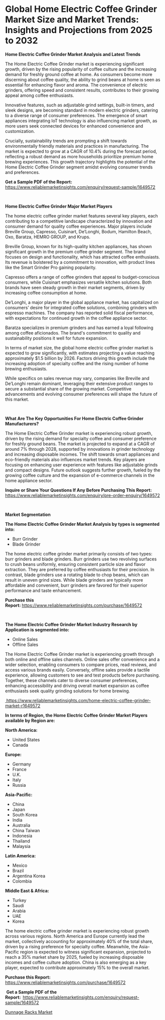 <p><h1>Global Home Electric Coffee Grinder Market Size and Market Trends: Insights and Projections from 2025 to 2032</h1></p><p><strong>Home Electric Coffee Grinder Market Analysis and Latest Trends</strong></p>
<p><p>The Home Electric Coffee Grinder market is experiencing significant growth, driven by the rising popularity of coffee culture and the increasing demand for freshly ground coffee at home. As consumers become more discerning about coffee quality, the ability to grind beans at home is seen as essential for enhancing flavor and aroma. The convenience of electric grinders, offering speed and consistent results, contributes to their growing appeal among coffee enthusiasts.</p><p>Innovative features, such as adjustable grind settings, built-in timers, and sleek designs, are becoming standard in modern electric grinders, catering to a diverse range of consumer preferences. The emergence of smart appliances integrating IoT technology is also influencing market growth, as more users seek connected devices for enhanced convenience and customization.</p><p>Crucially, sustainability trends are prompting a shift towards environmentally friendly materials and practices in manufacturing. The market is expected to grow at a CAGR of 10.4% during the forecast period, reflecting a robust demand as more households prioritize premium home brewing experiences. This growth trajectory highlights the potential of the Home Electric Coffee Grinder segment amidst evolving consumer trends and preferences.</p></p>
<p><strong>Get a Sample PDF of the Report:&nbsp;</strong> <a href="https://www.reliablemarketinsights.com/enquiry/request-sample/1649572?utm_campaign=3258&utm_medium=2&utm_source=Github&utm_content=ia&utm_term=04042025&utm_id=home-electric-coffee-grinder">https://www.reliablemarketinsights.com/enquiry/request-sample/1649572</a></p>
<p>&nbsp;</p>
<p><strong>Home Electric Coffee Grinder Major Market Players</strong></p>
<p><p>The home electric coffee grinder market features several key players, each contributing to a competitive landscape characterized by innovation and consumer demand for quality coffee experiences. Major players include Breville Group, Capresso, Cuisinart, De’Longhi, Bodum, Hamilton Beach, Oxo, Baratza, HEMRO GROUP, and Krups.</p><p>Breville Group, known for its high-quality kitchen appliances, has shown significant growth in the premium coffee grinder segment. The brand focuses on design and functionality, which has attracted coffee enthusiasts. Its revenue is bolstered by a commitment to innovation, with product lines like the Smart Grinder Pro gaining popularity.</p><p>Capresso offers a range of coffee grinders that appeal to budget-conscious consumers, while Cuisinart emphasizes versatile kitchen solutions. Both brands have seen steady growth in their market segments, driven by increasing coffee consumption at home.</p><p>De’Longhi, a major player in the global appliance market, has capitalized on consumers’ desire for integrated coffee solutions, combining grinders with espresso machines. The company has reported solid fiscal performance, with expectations for continued growth in the coffee appliance sector.</p><p>Baratza specializes in premium grinders and has earned a loyal following among coffee aficionados. The brand's commitment to quality and sustainability positions it well for future expansion.</p><p>In terms of market size, the global home electric coffee grinder market is expected to grow significantly, with estimates projecting a value reaching approximately $1.5 billion by 2026. Factors driving this growth include the increasing adoption of specialty coffee and the rising number of home brewing enthusiasts.</p><p>While specifics on sales revenue may vary, companies like Breville and De’Longhi remain dominant, leveraging their extensive product ranges to secure a substantial share of the growing market. Competitive advancements and evolving consumer preferences will shape the future of this market.</p></p>
<p>&nbsp;</p>
<p><strong>What Are The Key Opportunities For Home Electric Coffee Grinder Manufacturers?</strong></p>
<p><p>The Home Electric Coffee Grinder market is experiencing robust growth, driven by the rising demand for specialty coffee and consumer preference for freshly ground beans. The market is projected to expand at a CAGR of around 7% through 2028, supported by innovations in grinder technology and increasing disposable incomes. The shift towards smart appliances and eco-friendly materials also influences market trends. Key players are focusing on enhancing user experience with features like adjustable grinds and compact designs. Future outlook suggests further growth, fueled by the growing coffee culture and the expansion of e-commerce channels in the home appliance sector.</p></p>
<p><strong>Inquire or Share Your Questions If Any Before Purchasing This Report:</strong> <a href="https://www.reliablemarketinsights.com/enquiry/pre-order-enquiry/1649572?utm_campaign=3258&utm_medium=2&utm_source=Github&utm_content=ia&utm_term=04042025&utm_id=home-electric-coffee-grinder">https://www.reliablemarketinsights.com/enquiry/pre-order-enquiry/1649572</a></p>
<p>&nbsp;</p>
<p><strong>Market Segmentation</strong></p>
<p><strong>The Home Electric Coffee Grinder Market Analysis by types is segmented into:</strong></p>
<p><ul><li>Burr Grinder</li><li>Blade Grinder</li></ul></p>
<p><p>The home electric coffee grinder market primarily consists of two types: burr grinders and blade grinders. Burr grinders use two revolving surfaces to crush beans uniformly, ensuring consistent particle size and flavor extraction. They are preferred by coffee enthusiasts for their precision. In contrast, blade grinders use a rotating blade to chop beans, which can result in uneven grind sizes. While blade grinders are typically more affordable and convenient, burr grinders are favored for their superior performance and taste enhancement.</p></p>
<p><strong>Purchase this Report:&nbsp;</strong><a href="https://www.reliablemarketinsights.com/purchase/1649572?utm_campaign=3258&utm_medium=2&utm_source=Github&utm_content=ia&utm_term=04042025&utm_id=home-electric-coffee-grinder">https://www.reliablemarketinsights.com/purchase/1649572</a></p>
<p>&nbsp;</p>
<p><strong>The Home Electric Coffee Grinder Market Industry Research by Application is segmented into:</strong></p>
<p><ul><li>Online Sales</li><li>Offline Sales</li></ul></p>
<p><p>The Home Electric Coffee Grinder market is experiencing growth through both online and offline sales channels. Online sales offer convenience and a wider selection, enabling consumers to compare prices, read reviews, and access various brands easily. Conversely, offline sales provide a tactile experience, allowing customers to see and test products before purchasing. Together, these channels cater to diverse consumer preferences, enhancing accessibility and driving overall market expansion as coffee enthusiasts seek quality grinding solutions for home brewing.</p></p>
<p><a href="https://www.reliablemarketinsights.com/home-electric-coffee-grinder-market-r1649572?utm_campaign=3258&utm_medium=2&utm_source=Github&utm_content=ia&utm_term=04042025&utm_id=home-electric-coffee-grinder">&nbsp;https://www.reliablemarketinsights.com/home-electric-coffee-grinder-market-r1649572</a></p>
<p><strong>In terms of Region, the Home Electric Coffee Grinder Market Players available by Region are:</strong></p>
<p>
    <p> <strong> North America: </strong>
        <ul>
            <li>United States</li>
            <li>Canada</li>
        </ul>
        </p> 
    <p> <strong> Europe: </strong>
        <ul>
            <li>Germany</li>
            <li>France</li>
            <li>U.K.</li>
            <li>Italy</li>
            <li>Russia</li>
        </ul>
        </p> 
    <p> <strong> Asia-Pacific: </strong>
        <ul>
            <li>China</li>
            <li>Japan</li>
            <li>South Korea</li>
            <li>India</li>
            <li>Australia</li>
            <li>China Taiwan</li>
            <li>Indonesia</li>
            <li>Thailand</li>
            <li>Malaysia</li>
        </ul>
        </p> 
    <p> <strong> Latin America: </strong>
        <ul>
            <li>Mexico</li>
            <li>Brazil</li>
            <li>Argentina Korea</li>
            <li>Colombia</li>
        </ul>
        </p> 
    <p> <strong> Middle East & Africa: </strong>
        <ul>
            <li>Turkey</li>
            <li>Saudi</li>
            <li>Arabia</li>
            <li>UAE</li>
            <li>Korea</li>
        </ul>
    </p>
    </p>
<p><p>The home electric coffee grinder market is experiencing robust growth across various regions. North America and Europe currently lead the market, collectively accounting for approximately 40% of the total share, driven by a rising preference for specialty coffee. Meanwhile, the Asia-Pacific region is expected to witness significant expansion, projected to reach a 35% market share by 2025, fueled by increasing disposable incomes and coffee culture adoption. China is also emerging as a key player, expected to contribute approximately 15% to the overall market.</p></p>
<p><strong>Purchase this Report: </strong><a href="https://www.reliablemarketinsights.com/purchase/1649572?utm_campaign=3258&utm_medium=2&utm_source=Github&utm_content=ia&utm_term=04042025&utm_id=home-electric-coffee-grinder">https://www.reliablemarketinsights.com/purchase/1649572</a></p>
<p>&nbsp;<strong>Get a Sample PDF of the Report:&nbsp;&nbsp;</strong><a href="https://www.reliablemarketinsights.com/enquiry/request-sample/1649572?utm_campaign=3258&utm_medium=2&utm_source=Github&utm_content=ia&utm_term=04042025&utm_id=home-electric-coffee-grinder">https://www.reliablemarketinsights.com/enquiry/request-sample/1649572</a></p>
<p><strong></strong></p>
<p><p><a href="https://github.com/deyniphytic/Market-Research-Report-List-1/blob/main/dunnage-racks-market.md?utm_campaign=3258&utm_medium=2&utm_source=Github&utm_content=ia&utm_term=04042025&utm_id=home-electric-coffee-grinder">Dunnage Racks Market</a></p></p>